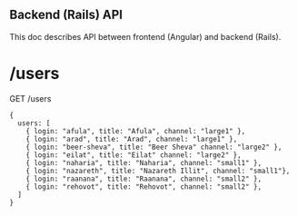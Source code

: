 ## Backend (Rails) API 

This doc describes API between frontend (Angular) and backend (Rails).

# /users

GET /users

```
{
  users: [
    { login: "afula", title: "Afula", channel: "large1" },
    { login: "arad", title: "Arad", channel: "large1" },
    { login: "beer-sheva", title: "Beer Sheva" channel: "large2" },
    { login: "eilat", title: "Eilat" channel: "large2" },
    { login: "naharia", title: "Naharia", channel: "small1" },
    { login: "nazareth", title: "Nazareth Illit", channel: "small1"},
    { login: "raanana", title: "Raanana", channel: "small2" },
    { login: "rehovot", title: "Rehovot", channel: "small2" },
  ]
}
```
